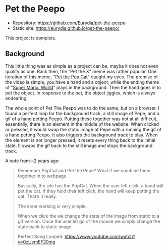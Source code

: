 # Pet the Peepo

- Repository: https://github.com/Eurydia/pet-the-peepo
- Static site: https://eurydia.github.io/pet-the-peepo/

This project is complete.

## Background

This little thing was as simple as a project can be, maybe it does not even qualify as one. Back then, the "Pet the X" meme was rather popular. One iteration of this meme, "[Pet the Pop Cat](https://www.youtube.com/watch?v=lCjxT-Ukhac)" caught my eyes. The premise of the video is simple, you have a hand and a object, while the ending theme of "[Super Mario: World](https://www.youtube.com/watch?v=waKumDkYrDY)" plays in the background. Then the hand goes in to pet the object. In response to the pet, the object jiggles, which is always endearing.

The whole point of Pet The Peepo was to do the same, but on a browser. I found a perfect loop for the background track, a still image of Pepe, and a gif of a hand petting Peepo. Putting these together was not at all difficult, essentially, there is an element in the middle of the website. When clicked or pressed, it would swap the static image of Pepe with a running the gif of a hand petting Peepo. It also triggers the background track to play. When the element is not longer pressed, it resets every thing back to the initial state. It swaps the gif back to the still image and stops the background track.

A note from ~2 years ago:

> Remember PopCat and Pet the Pepe? What if we combine them together in to webpage.
>
> Basically, the site has the PopCat. When the user left click, a hand will pet the cat. If they hold their left click, the hand will keep petting the cat. That’s it really.
>
> The inner working is very simple.
>
> When we click the we change the state of the image from static to a gif version. Once the user let go of the mouse we simply change the state back to static image.
>
> Perfect Song Looped: https://www.youtube.com/watch?v=0zUvmEF20mg
